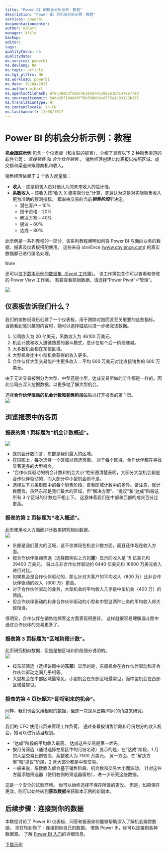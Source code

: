 ```yaml
---
title: "Power BI 的机会分析示例：教程"
description: "Power BI 的机会分析示例：教程"
services: powerbi
documentationcenter: 
author: mihart
manager: kfile
backup: 
editor: 
tags: 
qualityfocus: no
qualitydate: 
ms.service: powerbi
ms.devlang: NA
ms.topic: article
ms.tgt_pltfrm: NA
ms.workload: powerbi
ms.date: 12/04/2017
ms.author: mihart
ms.openlocfilehash: 878738eb3f588c461b687451062a1641479e77ed
ms.sourcegitcommit: 54da95f184dd0f7bb59bb0bc8775a1d93129b195
ms.translationtype: HT
ms.contentlocale: zh-CN
ms.lasthandoff: 12/08/2017
---
```

# <a name="opportunity-analysis-sample-for-power-bi-take-a-tour"></a>Power BI 的机会分析示例：教程
**机会跟踪示例** 包含一个仪表板（和关联的报表），介绍了具有以下 2 种销售渠道的软件公司： *直接销售*  和 *合作伙伴销售* 。 销售经理创建此仪表板以按照区域、成交额和渠道来跟踪商机和收入。

销售经理依赖于 2 个收入度量值：

* **收入** – 这是销售人员对他认为的未来收入的估计值。
* **系数收入** – 该收入按“收入 X 概率百分比”计算，普遍认为这是对实际销售收入更为准确的预测指标。 概率由交易的当前***销售阶段***所决定。
  * 潜在客户 – 10%  
  * 授予资格 – 20%  
  * 解决方案 – 40%  
  * 提议 – 60%  
  * 达成 – 80%

此示例是一系列教程的一部分，该系列教程阐明如何将 Power BI 与面向业务的数据、报表及仪表板搭配使用。 这些来自 obviEnce [(www.obvience.com)](http://www.obvience.com/) 的真实数据都已进行匿名处理。

>[!Note] 
还可以[仅下载本示例的数据集（Excel 工作簿）](http://go.microsoft.com/fwlink/?LinkId=529782)。 该工作簿包含你可以查看和修改的 Power View 工作表。  若要查看原始数据，请选择“Power Pivot”>“管理”。 

![](media/sample-opportunity-analysis/opportunity1.png)

## <a name="what-is-our-dashboard-telling-us"></a>仪表板告诉我们什么？
我们的销售经理已创建了一个仪表板，用于跟踪对她而言至关重要的这些指标。 当她看到感兴趣的内容时，她可以选择磁贴以进一步研究该数据。

1. 公司收入为 20 亿美元，系数收入为 46100 万美元。
2. 机会计数和收入遵循熟悉的漏斗模式，总计在每个后一阶段递减。
3. 大多数机会都在东部区域。 
4. 大型机会比中小型机会获得的收入更多。
5. 合作伙伴大型交易能产生更多收入：平均 800 万美元对比直接销售的 600 万美元。 

由于无论交易被划分为大型、中型还是小型，达成交易所做的工作都是一样的，因此公司应深入挖掘数据，以更多地了解大型机会。 

选择**合作伙伴驱动的机会计数和销售阶段**磁贴以打开报表的第 1 页。  
![](media/sample-opportunity-analysis/opportunity2.png)

## <a name="explore-the-pages-in-the-report"></a>浏览报表中的各页
### <a name="page-1-of-our-report-is-titled-opportunity-count-overview"></a>报表的第 1 页标题为“机会计数概述”。
![](media/sample-opportunity-analysis/opportunity3.png)

* 就机会计数而言，东部是我们最大的区域。  
* 在饼图上，每次选择一个区域以筛选页面。 对于每个区域，合作伙伴都在寻找显著更多的大型机会。   
* “合作伙伴驱动的机会计数和机会大小”柱形图清楚表明，大部分大型机会都是合作伙伴驱动的，而大部分中小型机会则不是。 
* 选择左下方条形图中的每个销售阶段，查看区域计数中的差异。请注意，就计数而言，虽然东部是我们最大的区域，但“解决方案”、“提议”和“达成”阶段这所有 3 个区域的计数也不相上下。 这意味着我们在中部和西部的成交百分比更高。 

### <a name="page-2-of-our-report-is-titled-revenue-overview"></a>报表的第 2 页标题为“收入概述”。
此页使用收入方面而非计数来研究相似数据。  
![](media/sample-opportunity-analysis/opportunity4.png)

* 东部是我们最大的区域，这不仅体现在机会计数方面，而且还体现在收入方面。  
* 按合作伙伴驱动筛选（选择图例右上方的**是**）显示的收入是 15 亿美元和 29400 万美元。 将此与非合作伙伴驱动的 6440 亿美元和 16600 万美元收入进行对比。  
* 如果机会是合作伙伴驱动的，那么针对大客户的平均收入（800 万）比非合作伙伴驱动的收入（600 万）更高。  
* 对于合作伙伴驱动的业务，大型机会的平均收入几乎是中型机会（400 万）的两倍。  
* 但合作伙伴驱动的和非合作伙伴驱动的小型和中型这两种业务的平均收入却大致相当。   

很明显，合作伙伴在销售给顾客这方面表现得更好。  这样就很容易理解漏斗图中通过合作伙伴的交易更多了。

### <a name="page-3-of-our-report-is-titled-region-stage-counts"></a>报表第 3 页标题为“区域阶段计数”。
此页研究相似数据，但是是按区域和阶段细分说明的。  
![](media/sample-opportunity-analysis/opportunity5.png)

* 按东部筛选（选择饼图中的**东部**）显示的是，东部机会在合作伙伴驱动和非合作伙伴驱动之间几乎相等。 
* 大型机会在中部区域最常见，小型机会在东部区域最常见，而中型机会在西部区域最常见。 

### <a name="page-4-of-our-report-is-titled-upcoming-opportunities"></a>报表的第 4 页标题为“即将到来的机会”。
同样，我们也会采用相似的数据，但这一次是从日期/时间的角度来研究。  
![](media/sample-opportunity-analysis/opportunity6.png)

我们的 CFO 使用此页来管理工作负荷。 通过查看按销售阶段和月份划分的收入机会，她可以进行适当规划。

* “达成”阶段的平均收入最高。 达成这些交易是第一优先。
* 按月份筛选（通过选择左扇区中的月份名称）显示的是，在“达成”阶段，1 月的大型交易比例较高，系数收入为 7500 万美元。 另一方面，在“解决方案”和“提议”阶段，2 月大部分都是中型交易。
* 一般来说，系数收入额会基于销售阶段、机会数和交易大小而波动。 针对这些方面添加筛选器（使用右侧的筛选器窗格），进一步研究这些数据。

这是一个安全的试验环境。 你可以始终选择不保存所做的更改。 但是，如果保存更改，则可以始终转到**获取数据**来获取本示例的新副本。

## <a name="next-steps-connect-to-your-data"></a>后续步骤：连接到你的数据
本教程讨论了 Power BI 仪表板、问答和报表如何能够帮助深入了解机会跟踪数据。 现在轮到你了 - 连接到你自己的数据。 借助 Power BI，你可以连接到各种数据源。 了解 [Power BI 入门](service-get-started.md)的详细信息。

[下载示例](sample-datasets.md)  

